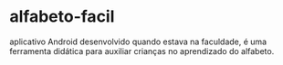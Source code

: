 # alfabeto-facil
aplicativo Android desenvolvido quando estava na faculdade, é uma ferramenta didática para auxiliar crianças no aprendizado do alfabeto.
